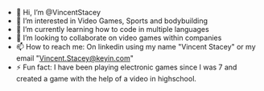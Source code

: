 - 👋 Hi, I’m @VincentStacey
- 👀 I’m interested in Video Games, Sports and bodybuilding
- 🌱 I’m currently learning how to code in multiple languages
- 💞️ I’m looking to collaborate on video games within companies
- 📫 How to reach me: On linkedin using my name "Vincent Stacey" or my email "Vincent.Stacey@keyin.com"
- ⚡ Fun fact: I have been playing electronic games since I was 7 and created a game with the help of a video in highschool.

<!---
VincentStacey/VincentStacey is a ✨ special ✨ repository because its `README.md` (this file) appears on your GitHub profile.
You can click the Preview link to take a look at your changes.
--->
